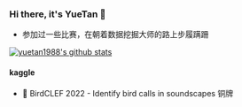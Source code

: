 ### Hi there, it's YueTan 👋
- 参加过一些比赛，在朝着数据挖掘大师的路上步履蹒跚

[![yuetan1988's github stats](https://github-readme-stats.vercel.app/api?username=yuetan1988&count_private=true&show_icons=true&theme=vue)](https://github.com/yuetan1988)


#### kaggle

- 🥉 BirdCLEF 2022 - Identify bird calls in soundscapes 铜牌
